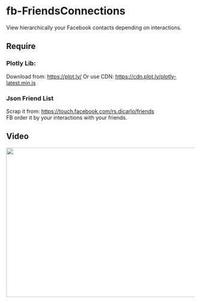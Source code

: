 # fb-FriendsConnections

View hierarchically your Facebook contacts depending on interactions.

## Require

### Plotly Lib: <br>
Download from: https://plot.ly/
Or use CDN: https://cdn.plot.ly/plotly-latest.min.js

### Json Friend List
Scrap it from: https://touch.facebook.com/rs.dicarlo/friends 
<br>
FB order it by your interactions with your friends.

## Video

<a href="https://vimeo.com/201847502"><img src="https://t8xheq.bn1302.livefilestore.com/y3mfLp_hfvk_2MQLdQg8fUY3qP4E0tWcXH9C4V-aknhTzPzp3g4vzwfDt7E6djROfA3FtM1lrAEAlhyBEgiaI8UsRY7zS-L0sUbGaBcsVrFK51jaddEgSERNhq5iaK9c7bMcVPFzoxunLJLywHNMbPANljoO1SNmBfQftzB2KMwEEM/Immagine.jpg" align="left" height="400" width="560" ></a>


